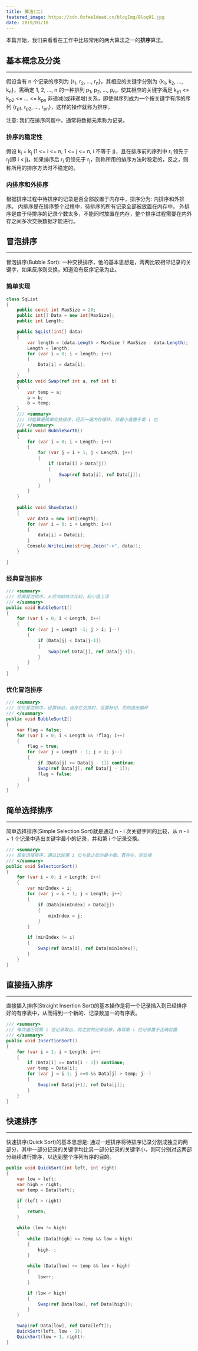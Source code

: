 ```yaml
---
title: 算法(二)
featured_image: https://cdn.0xfee1dead.cn/blogImg/Blog91.jpg
date: 2019/03/10
---
```


本篇开始，我们来看看在工作中比较常用的两大算法之一的**排序**算法。

## 基本概念及分类
***  
假设含有 n 个记录的序列为 {r<sub>1</sub>, r<sub>2</sub>, ..., r<sub>n</sub>}，其相应的关键字分别为 {k<sub>1</sub>, k<sub>2</sub>, ..., k<sub>n</sub>}，需确定 1, 2, ..., n 的一种排列 p<sub>1</sub>, p<sub>2</sub>, ..., p<sub>n</sub>，使其相应的关键字满足 k<sub>p1</sub> <= k<sub>p2</sub> <= ... <= k<sub>pn</sub> 非递减(或非递增)关系，即使得序列成为一个按关键字有序的序列 {r<sub>p1</sub>, r<sub>p2</sub>, ..., r<sub>pn</sub>}，这样的操作就称为排序。

注意: 我们在排序问题中，通常将数据元素称为记录。

### 排序的稳定性
假设 k<sub>i</sub> = k<sub>j</sub> (1 <= i <= n, 1 <= j <= n, i 不等于 j)，且在排序前的序列中 r<sub>i</sub> 领先于 r<sub>j</sub>(即 i < j)。如果排序后 r<sub>i</sub> 仍领先于 r<sub>j</sub>，则称所用的排序方法时稳定的，反之，则称所用的排序方法时不稳定的。

### 内排序和外排序
根据排序过程中待排序的记录是否全部放置于内存中，排序分为: 内排序和外排序。
内排序是在排序整个过程中，待排序的所有记录全部被放置在内存中。
外排序是由于待排序的记录个数太多，不能同时放置在内存，整个排序过程需要在内外存之间多次交换数据才能进行。

## 冒泡排序
***  
冒泡排序(Bubble Sort): 一种交换排序，他的基本思想是，两两比较相邻记录的关键字，如果反序则交换，知道没有反序记录为止。

### 简单实现
``` csharp
class SqList
{
    public const int MaxSize = 20;
    public int[] Data = new int[MaxSize];
    public int Length;

    public SqList(int[] data)
    {
        var length = (data.Length > MaxSize ? MaxSize : data.Length);
        Length = length;
        for (var i = 0; i < length; i++)
        {
            Data[i] = data[i];
        }
    }
    public void Swap(ref int a, ref int b)
    {
        var temp = a;
        a = b;
        b = temp;
    }
    /// <summary>
    /// 只能算是简单交换排序，经历一遍内存循环，将最小值置于第 i 位
    /// </summary>
    public void BubbleSort0()
    {
        for (var i = 0; i < Length; i++)
        {
            for (var j = i + 1; j < Length; j++)
            {
                if (Data[i] > Data[j])
                {
                    Swap(ref Data[i], ref Data[j]);
                }
            }
        }
    }
    
    public void ShowDatas()
    {
        var data = new int[Length];
        for (var i = 0; i < Length; i++)
        {
            data[i] = Data[i];
        }
        Console.WriteLine(string.Join("->", data));
    }

}
```

### 经典冒泡排序
``` csharp
/// <summary>
/// 经典冒泡排序，从后向前依次比较，较小值上浮
/// </summary>
public void BubbleSort1()
{
    for (var i = 0; i < Length; i++)
    {
        for (var j = Length -1; j > i; j--)
        {
            if (Data[j] < Data[j-1])
            {
                Swap(ref Data[j], ref Data[j-1]);
            }
        }
    }
}
```

### 优化冒泡排序
``` csharp
/// <summary>
/// 优化冒泡排序，设置标记，当存在交换时，设置标记，否则退出循环
/// </summary>
public void BubbleSort2()
{
    var flag = false;
    for (var i = 0; i < Length && !flag; i++)
    {
        flag = true;
        for (var j = Length - 1; j > i; j--)
        {
            if (Data[j] >= Data[j - 1]) continue;
            Swap(ref Data[j], ref Data[j - 1]);
            flag = false;
        }
    }
}
```

## 简单选择排序
***  
简单选择排序(Simple Selection Sort)就是通过 n - i 次关键字间的比较，从 n - i + 1 个记录中选出关键字最小的记录，并和第 i 个记录交换。
``` csharp
/// <summary>
/// 简单选择排序，通过比较第 i 位与其之后的最小值，若存在，则交换
/// </summary>
public void SelectionSort()
{
    for (var i = 0; i < Length; i++)
    {
        var minIndex = i;
        for (var j = i + 1; j < Length; j++)
        {
            if (Data[minIndex] > Data[j])
            {
                minIndex = j;
            }
        }

        if (minIndex != i)
        {
            Swap(ref Data[i], ref Data[minIndex]);
        }
    }
}
```

## 直接插入排序
***  
直接插入排序(Straight Insertion Sort)的基本操作是将一个记录插入到已经排序好的有序表中，从而得到一个新的、记录数加一的有序表。
``` csharp
/// <summary>
/// 每次遍历将第 i 位记录取出，将之前的记录后移，再将第 i 位记录置于正确位置
/// </summary>
public void InsertionSort()
{
    for (var i = 1; i < Length; i++)
    {
        if (Data[i] >= Data[i - 1]) continue;
        var temp = Data[i];
        for (var j = i-1; j >=0 && Data[j] > temp; j--)
        {
            Swap(ref Data[j+1], ref Data[j]);
        }
    }
}
```

## 快速排序
***  
快速排序(Quick Sort)的基本思想是: 通过一趟排序将待排序记录分割成独立的两部分，其中一部分记录的关键字均比另一部分记录的关键字小，则可分别对这两部分继续进行排序，以达到整个序列有序的目的。
``` csharp
public void QuickSort(int left, int right)
{
    var low = left;
    var high = right;
    var temp = Data[left];

    if (left > right)
    {
        return;
    }

    while (low != high)
    {
        while (Data[high] >= temp && low < high)
        {
            high--;
        }

        while (Data[low] <= temp && low < high)
        {
            low++;
        }

        if (low < high)
        {
            Swap(ref Data[low], ref Data[high]);
        }
    }

    Swap(ref Data[low], ref Data[left]);
    QuickSort(left, low - 1);
    QuickSort(low + 1, right);
}
```